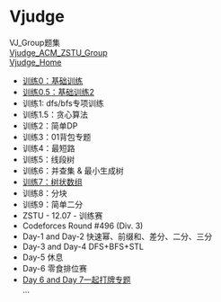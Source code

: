 # Vjudge
VJ_Group题集  
[Vjudge_ACM_ZSTU_Group](https://vjudge.net/group/zstu)  
[Vjudge_Home](https://vjudge.net[/)  

- [训练0：基础训练](https://github.com/Jokernolove/Vjudge/tree/master/%E8%AE%AD%E7%BB%830%EF%BC%9A%E5%9F%BA%E7%A1%80%E8%AE%AD%E7%BB%83)  
- [训练0.5：基础训练2](https://github.com/Jokernolove/Vjudge/tree/master/%E8%AE%AD%E7%BB%830.5%EF%BC%9A%E5%9F%BA%E7%A1%80%E8%AE%AD%E7%BB%832)  
- 训练1: dfs/bfs专项训练  
- 训练1.5：贪心算法  
- 训练2：简单DP  
- 训练3：01背包专题  
- 训练4：最短路  
- 训练5：线段树  
- 训练6：并查集 & 最小生成树  
- [训练7：树状数组](https://github.com/JokerNoCry/Vjudge/tree/master/%E6%A0%91%E7%8A%B6%E6%95%B0%E7%BB%84)  
- 训练8：分块   
- 训练9：简单二分   
- ZSTU - 12.07 - 训练赛  
- Codeforces Round #496 (Div. 3)  
- Day-1 and Day-2 快速幂、前缀和、差分、二分、三分  
- Day-3 and Day-4 DFS+BFS+STL  
- Day-5  休息  
- Day-6 零食排位赛  
- [Day 6 and Day 7一起打牌专题](https://github.com/Jokernolove/Vjudge/tree/master/%E4%B8%80%E8%B5%B7%E6%89%93%E7%89%8C%E4%B8%93%E9%A2%98)  
...
